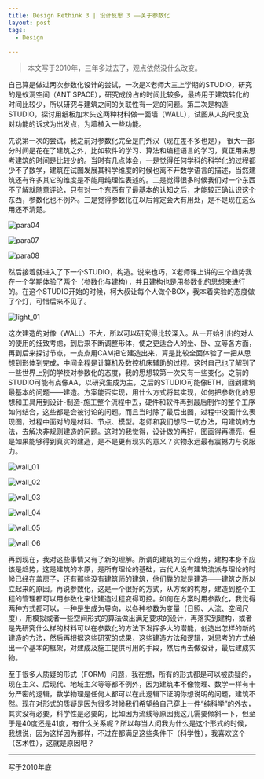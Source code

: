 ```yaml
---
title: Design Rethink 3 | 设计反思 3 ——关于参数化
layout: post
tags:
  - Design
  
---
```


>本文写于2010年，三年多过去了，观点依然没什么改变。

自己算是做过两次参数化设计的尝试，一次是X老师大三上学期的STUDIO，研究的是蚁洞空间（ANT SPACE），研究成份占的时间比较多，最终用于建筑转化的时间比较少，所以研究与建筑之间的关联性有一定的问题。第二次是构造STUDIO，探讨用纸板加木头这两种材料做一面墙（WALL），试图从人的尺度及对功能的诉求为出发点，为墙植入一些功能。

先说第一次的尝试，我之前对参数化完全是门外汉（现在差不多也是）， 很大一部分时间是花在了建筑之外，比如软件的学习、算法和编程语言的学习，真正用来思考建筑的时间是比较少的。当时有几点体会，一是觉得任何学科的科学化的过程都少不了数学，建筑在试图发展其科学维度的时候也离不开数学语言的描述，当然建筑还有许多其它的维度是不能用纯理性表述的。二是觉得很多时候我们对一个东西不了解就随意评论，只有对一个东西有了最基本的认知之后，才能较正确认识这个东西，参数化也不例外。三是觉得参数化在以后肯定会大有用处，是不是现在这么用还不清楚。

![para04](/media/files/2014/02/para04.jpg)

![para07](/media/files/2014/02/para07.jpg)

![para08](/media/files/2014/02/para08.jpg)

然后接着就进入了下一个STUDIO，构造。说来也巧，X老师课上讲的三个趋势我在一个学期体验了两个（参数化与建构），并且建构也是用参数化的思想来进行的。在这个STUDIO开始的时候，柯大叔让每个人做个BOX，我本着实验的态度做了个灯，可惜后来不见了。

![light_01](/media/files/2014/02/light_01.jpg)

这次建造的对像（WALL）不大，所以可以研究得比较深入。从一开始引出的对人的使用的细致考虑，到后来不断调整形体，使之更适合人的坐、卧、立等各方面，再到后来探讨节点，一点点用CAM把它建造出来，算是比较全面体验了一把从思想到形体到完成，中间全程是计算机及数控机床辅助的过程。这时自己也了解到了一些世界上别的学校对参数化的态度，我的思想较第一次又有一些变化。之前的STUDIO可能有点像AA，以研究生成为主，之后的STUDIO可能像ETH，回到建筑最基本的问题——建造。方案能否实现，用什么方式将其实现，如何把参数化的思想和工具用到设计-制造-施工整个流程中去，硬件和软件再到最后制作的整个工序如何结合，这些都是会被讨论的问题。而且当时除了最后出图，过程中没画什么表现图，过程中面对的是材料、节点、模型。老师和我们想尽一切办法，用建筑的方法，去解决非规则建造的问题。这时的我觉得，设计做的再好，图画得再漂亮，但是如果能够得到真实的建造，是不是更有现实的意义？实物永远最有震撼力与说服力。

![wall_01](/media/files/2014/02/wall_01.jpg) 

![wall_02](/media/files/2014/02/wall_02.jpg) 

![wall_03](/media/files/2014/02/wall_03.jpg)  

![wall_04](/media/files/2014/02/wall_04.jpg)  

![wall_05](/media/files/2014/02/wall_05.jpg) 

![wall_06](/media/files/2014/02/wall_06.jpg) 

再到现在，我对这些事情又有了新的理解。所谓的建筑的三个趋势，建构本身不应该是趋势，这是建筑的本原，是所有理论的基础，古代人没有建筑流派与理论的时候已经在盖房子，还有那些没有建筑师的建筑，他们靠的就是建造——建筑之所以立起来的原因。再说参数化，这是一个很好的方式，从方案的构思，建造到整个工程的管理都可以用参数化来让建造过程变得可控。如何在方案时用参数化，我觉得两种方式都可以，一种是生成为导向，以各种参数为变量（日照、人流、空间尺度），用模拟或者一些空间形式的算法做出满足要求的设计，再落实到建构，或者是先研究什么样的材料可以在参数化的方法下发挥多大的潜能，创造出怎样的新的建造的方法，然后再根据这些研究的成果，这些建造方法和逻辑，对思考的方式给出一个基本的框架，对建成及施工提供可用的手段，然后再去做设计，最后建成实物。

至于很多人质疑的形式（FORM）问题，我在想，所有的形式都是可以被质疑的，现在主义、后现代、地域主义等等都不例外，因为建筑本不像物理、数学一样有十分严密的逻辑，数学物理是任何人都可以在此逻辑下证明你想说明的问题，建筑不然。现在对形式的质疑是因为很多时候我们希望给自己穿上一件“纯科学”的外衣，其实没有必要，科学性是必要的，比如因为流线等原因我这儿需要倾斜一下，但至于是40度还是41度，有什么关系呢？所以每当人问我为什么是这个形式的时候，我想说，因为这样因为那样，不过在都满足这些条件下（科学性），我喜欢这个（艺术性），这就是原因吧？

***

写于2010年底